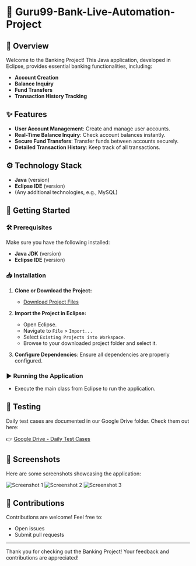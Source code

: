 # 🏦 Guru99-Bank-Live-Automation-Project

## 📖 Overview
Welcome to the Banking Project! This Java application, developed in Eclipse, provides essential banking functionalities, including:

- **Account Creation**
- **Balance Inquiry**
- **Fund Transfers**
- **Transaction History Tracking**

## ✨ Features
- **User Account Management**: Create and manage user accounts.
- **Real-Time Balance Inquiry**: Check account balances instantly.
- **Secure Fund Transfers**: Transfer funds between accounts securely.
- **Detailed Transaction History**: Keep track of all transactions.

## ⚙️ Technology Stack
- **Java** (version)
- **Eclipse IDE** (version)
- (Any additional technologies, e.g., MySQL)

## 🚀 Getting Started

### 🛠️ Prerequisites
Make sure you have the following installed:
- **Java JDK** (version)
- **Eclipse IDE** (version)

### 📥 Installation
1. **Clone or Download the Project:**
   - [Download Project Files](link_to_your_project_folder)
  
2. **Import the Project in Eclipse:**
   - Open Eclipse.
   - Navigate to `File` > `Import...`
   - Select `Existing Projects into Workspace`.
   - Browse to your downloaded project folder and select it.

3. **Configure Dependencies**: Ensure all dependencies are properly configured.

### ▶️ Running the Application
- Execute the main class from Eclipse to run the application.

## 🧪 Testing
Daily test cases are documented in our Google Drive folder. Check them out here:

👉 [Google Drive - Daily Test Cases](link_to_your_google_drive_folder)

## 📸 Screenshots
Here are some screenshots showcasing the application:

![Screenshot 1](link_to_screenshot1)
![Screenshot 2](link_to_screenshot2)
![Screenshot 3](link_to_screenshot3)

## 🤝 Contributions
Contributions are welcome! Feel free to:
- Open issues
- Submit pull requests

---

Thank you for checking out the Banking Project! Your feedback and contributions are appreciated!

